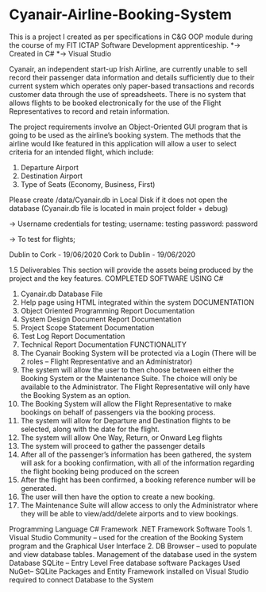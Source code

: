 # Cyanair-Airline-Booking-System
 This is a project I created as per specifications in C&amp;G OOP module during the course of my FIT ICTAP Software Development apprenticeship. 
 *-> Created in C#
 *-> Visual Studio
 
 
 
 Cyanair, an independent start-up Irish Airline, are currently unable to sell record their passenger data information and details sufficiently due to their current system which operates only paper-based transactions and records customer data through the use of spreadsheets. There is no system that allows flights to be booked electronically for the use of the Flight Representatives to record and retain information. 

The project requirements involve an Object-Oriented GUI program that is going to be used as the airline’s booking system. The methods that the airline would like featured in this application will allow a user to select criteria for an intended flight, which include:
1.	Departure Airport
2.	Destination Airport
3.	Type of Seats (Economy, Business, First)




Please create /data/Cyanair.db in Local Disk if it does not open the database (Cyanair.db file is located in main project folder + debug)

-> Username credentials for testing; username: testing password: password

-> To test for flights;

Dublin to Cork - 19/06/2020 Cork to Dublin - 19/06/2020



1.5	Deliverables 
This section will provide the assets being produced by the project and the key features.
COMPLETED SOFTWARE USING C# 
1.	Cyanair.db Database File
2.	Help page using HTML integrated within the system 
DOCUMENTATION
3.	Object Oriented Programming Report Documentation
4.	System Design Document Report Documentation
5.	Project Scope Statement Documentation
6.	Test Log Report Documentation
7.	Technical Report Documentation
FUNCTIONALITY
1.	The Cyanair Booking System will be protected via a Login (There will be 2 roles – Flight Representative and an Administrator)
2.	The system will allow the user to then choose between either the Booking System or the Maintenance Suite. The choice will only be available to the Administrator. The Flight Representative will only have the Booking System as an option.
3.	The Booking System will allow the Flight Representative to make bookings on behalf of passengers via the booking process.
4.	The system will allow for Departure and Destination flights to be selected, along with the date for the flight.
5.	The system will allow One Way, Return, or Onward Leg flights
6.	The system will proceed to gather the passenger details
7.	After all of the passenger’s information has been gathered, the system will ask for a booking confirmation, with all of the information regarding the flight booking being produced on the screen
8.	After the flight has been confirmed, a booking reference number will be generated. 
9.	The user will then have the option to create a new booking.
10.	The Maintenance Suite will allow access to only the Administrator where they will be able to view/add/delete airports and to view bookings.


Programming Language	C#
Framework	.NET Framework
Software Tools	1.	Visual Studio Community – used for the creation of the Booking System program and the Graphical User Interface
2.	DB Browser – used to populate and view database tables. Management of the database used in the system
Database	SQLite – Entry Level Free database software
Packages Used	NuGet– SQLite Packages and Entity Framework installed on Visual Studio required to connect Database to the System

